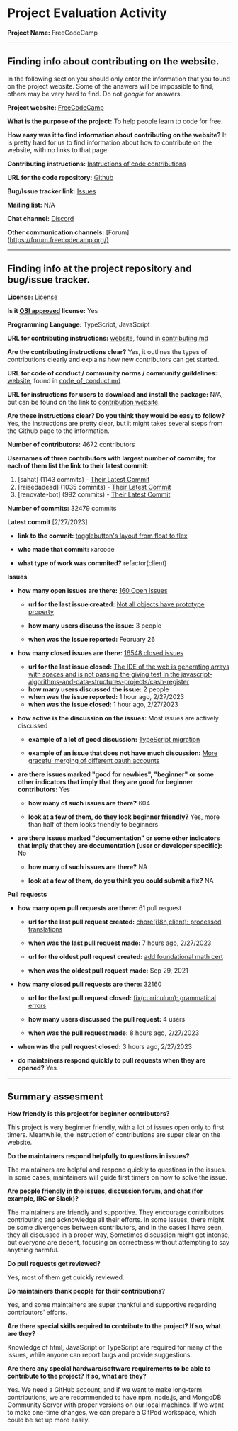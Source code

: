 # Project Evaluation Activity



__Project Name:__  FreeCodeCamp


---

## Finding info about contributing on the website.

In the following section you should only enter the information that you
found on the project website. Some of the answers will be impossible to find, others
may be very hard to find. Do not _google_ for answers.

__Project website:__ [FreeCodeCamp](https://www.freecodecamp.org/)


__What is the purpose of the project:__ To help people learn to code for free.

__How easy was it to find information about contributing on the website?__ It is pretty hard for us to find information about how to contribute on the website, with no links to that page. 


__Contributing instructions:__ [Instructions of code contributions](https://contribute.freecodecamp.org/#/how-to-setup-freecodecamp-locally)

__URL for the code repository:__ [Github]( https://github.com/freeCodeCamp/freeCodeCamp)

__Bug/Issue tracker link:__ [Issues]( https://github.com/freeCodeCamp/freeCodeCamp/issues)

__Mailing list:__ N/A

__Chat channel:__ [Discord](https://discord.com/invite/PRyKn3Vbay)

__Other communication channels:__ [Forum](https://forum.freecodecamp.org/}


---

## Finding info at the project repository and bug/issue tracker.

__License:__ [License]( https://github.com/freeCodeCamp/freeCodeCamp/blob/main/LICENSE.md)

__Is it [OSI approved](https://opensource.org/licenses/alphabetical) license:__ Yes

__Programming Language:__ TypeScript, JavaScript

__URL for contributing instructions:__ [website](https://contribute.freecodecamp.org/#/), found in [contributing.md]( https://github.com/freeCodeCamp/freeCodeCamp/blob/main/CONTRIBUTING.md)

__Are the contributing instructions clear?__ Yes, it outlines the types of contributions clearly and explains how new contributors can get started.


__URL for code of conduct / community norms / community guildelines:__ [website](https://www.freecodecamp.org/news/code-of-conduct), found in [code_of_conduct.md](https://github.com/freeCodeCamp/freeCodeCamp/blob/main/CODE_OF_CONDUCT.md)

__URL for instructions for users to download and install the package:__ N/A, but can be found on the link to [contribution website](https://contribute.freecodecamp.org/#/how-to-setup-freecodecamp-locally). 


__Are these instructions clear? Do you think they would be easy to follow?__ Yes, the instructions are pretty clear, but it might takes several steps from the Github page to the information.


__Number of contributors:__ 4672 contributors


__Usernames of three contributors with largest number of commits; for
each of them list the link to their latest commit__:

1. [sahat] (1143 commits) - [Their Latest Commit](https://github.com/freeCodeCamp/freeCodeCamp/commit/2276abb7111c62e8e2e541c8cf62c9a0753378ad)
2. [raisedadead] (1035 commits) - [Their Latest Commit](https://github.com/freeCodeCamp/freeCodeCamp/commit/7199f033fb16b7d9127dac556bab62fd664984d5)
3. [renovate-bot] (992 commits) - [Their Latest Commit]( https://github.com/freeCodeCamp/freeCodeCamp/commit/2d2f019e4a8224ab4ce3a5053b881707dec7f8a3)


__Number of commits:__ 32479 commits

__Latest commit__ [2/27/2023] 

- __link to the commit:__ [togglebutton's layout from float to flex](https://github.com/freeCodeCamp/freeCodeCamp/commit/de87492cf89dfaa37834b982a6d143d83f3fddf9)

- __who made that commit:__ xarcode

- __what type of work was commited?__ refactor(client)

__Issues__

- __how many open issues are there:__ [160 Open Issues]( https://github.com/freeCodeCamp/freeCodeCamp/issues)

    - __url for the last issue created:__ [Not all objects have prototype property]( https://github.com/freeCodeCamp/freeCodeCamp/issues/49526)

    - __how many users discuss the issue:__ 3 people
    
    - __when was the issue reported:__ February 26
    

- __how many closed issues are there:__ [16548 closed issues]( https://github.com/freeCodeCamp/freeCodeCamp/issues?q=is%3Aissue+is%3Aclosed)
    - __url for the last issue closed:__ [The IDE of the web is generating arrays with spaces and is not passing the giving test in the javascript-algorithms-and-data-structures-projects/cash-register]( https://github.com/freeCodeCamp/freeCodeCamp/issues/49540)
    - __how many users discussed the issue:__ 2 people
    - __when was the issue reported:__ 1 hour ago, 2/27/2023
    - __when was the issue closed:__  1 hour ago, 2/27/2023

- __how active is the discussion on the issues:__ Most issues are actively discussed

    - __example of a lot of good discussion:__ [TypeScript migration](https://github.com/freeCodeCamp/freeCodeCamp/issues/42256)
    
    - __example of an issue that does not have much discussion:__ [More graceful merging of different oauth accounts](https://github.com/freeCodeCamp/freeCodeCamp/issues/63)



- __are there issues marked "good for newbies", "beginner" or some other indicators that imply that they are good for beginner contributors:__ Yes

    - __how many of such issues are there?__ 604
    
    - __look at a few of them, do they look beginner friendly?__ Yes, more than half of them looks friendly to beginners



- __are there issues marked "documentation" or some other indicators that imply that they are documentation (user or developer specific):__ No

    - __how many of such issues are there?__ NA
    
    - __look at a few of them, do you think you could submit a fix?__ NA



__Pull requests__

- __how many open pull requests are there:__ 61 pull request

    - __url for the last pull request created:__ [chore(i18n,client): processed translations]( https://github.com/freeCodeCamp/freeCodeCamp/pull/49539)
    
    - __when was the last pull request made:__ 7 hours ago, 2/27/2023

    - __url for the oldest pull request created:__ [add foundational math cert](https://github.com/freeCodeCamp/freeCodeCamp/pull/43605)
    
    - __when was the oldest pull request made:__ Sep 29, 2021

- __how many closed pull requests are there:__ 32160

    - __url for the last pull request closed:__ [fix(curriculum): grammatical errors]( https://github.com/freeCodeCamp/freeCodeCamp/pull/49537)
    
    - __how many users discussed the pull request:__ 4 users
    
    - __when was the pull request made:__ 8 hours ago, 2/27/2023 
    
- __when was the pull request closed:__ 3 hours ago, 2/27/2023
    

- __do maintainers respond quickly to pull requests when they are opened?__ Yes





---


## Summary assesment

__How friendly is this project for beginner contributors?__

This project is very beginner friendly, with a lot of issues open only to first timers. Meanwhile, the instruction of contributions are super clear on the website.



__Do the maintainers respond helpfully to questions in issues?__

The maintainers are helpful and respond quickly to questions in the issues. In some cases, maintainers will guide first timers on how to solve the issue.


__Are people friendly in the issues, discussion forum, and chat (for example, IRC or Slack)?__

The maintainers are friendly and supportive. They encourage contributors contributing and acknowledge all their efforts. In some issues, there might be some divergences between contributors, and in the cases I have seen, they all discussed in a proper way, Sometimes discussion might get intense, but everyone are decent, focusing on correctness without attempting to say anything harmful.



__Do pull requests get reviewed?__

Yes, most of them get quickly reviewed.


__Do maintainers thank people for their contributions?__

Yes, and some maintainers are super thankful and supportive regarding contributors’ efforts.


__Are there special skills required to contribute to the project? If so, what are they?__

Knowledge of html, JavaScript or TypeScript are required for many of the issues, while anyone can report bugs and provide suggestions. 


__Are there any special hardware/software requirements to be able to contribute to the project? If so, what are they?__

Yes. We need a GitHub account, and if we want to make long-term contributions, we are recommended to have npm, node.js, and MongoDB Community Server with proper versions on our local machines. If we want to make one-time changes, we can prepare a GitPod workspace, which could be set up more easily.

